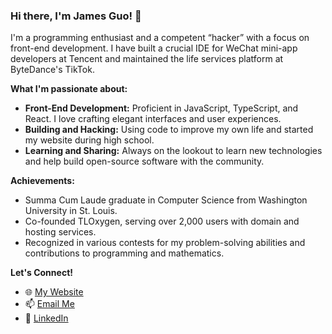 ### Hi there, I'm James Guo! 👋

I'm a programming enthusiast and a competent “hacker” with a focus on front-end development. I have built a crucial IDE for WeChat mini-app developers at Tencent and maintained the life services platform at ByteDance's TikTok.

**What I'm passionate about:**
- **Front-End Development:** Proficient in JavaScript, TypeScript, and React. I love crafting elegant interfaces and user experiences.
- **Building and Hacking:** Using code to improve my own life and started my website during high school.
- **Learning and Sharing:** Always on the lookout to learn new technologies and help build open-source software with the community.

**Achievements:**
- Summa Cum Laude graduate in Computer Science from Washington University in St. Louis.
- Co-founded TLOxygen, serving over 2,000 users with domain and hosting services.
- Recognized in various contests for my problem-solving abilities and contributions to programming and mathematics.

**Let's Connect!**
- 🌐 [My Website](https://www.ze3kr.com)
- 📫 [Email Me](mailto:i@ze3kr.com)
- 💼 [LinkedIn](https://www.linkedin.com/in/ze3kr/)
